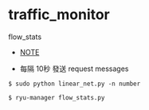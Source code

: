 # traffic_monitor
flow_stats
* [NOTE](https://hackmd.io/U442Vjh0QS-AO-yhNqltaQ?view#OFPDescStats)

* 每隔 10秒 發送 request messages

```=
$ sudo python linear_net.py -n number
```

```=
$ ryu-manager flow_stats.py
```
